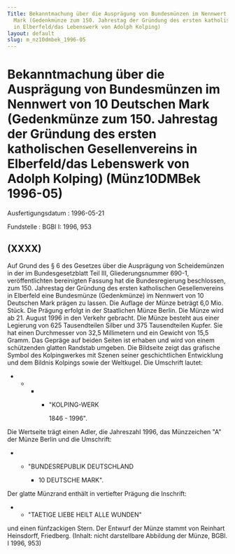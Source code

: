 ```yaml
---
Title: Bekanntmachung über die Ausprägung von Bundesmünzen im Nennwert von 10 Deutschen
  Mark (Gedenkmünze zum 150. Jahrestag der Gründung des ersten katholischen Gesellenvereins
  in Elberfeld/das Lebenswerk von Adolph Kolping)
layout: default
slug: m_nz10dmbek_1996-05
---
```


# Bekanntmachung über die Ausprägung von Bundesmünzen im Nennwert von 10 Deutschen Mark (Gedenkmünze zum 150. Jahrestag der Gründung des ersten katholischen Gesellenvereins in Elberfeld/das Lebenswerk von Adolph Kolping) (Münz10DMBek 1996-05)

Ausfertigungsdatum
:   1996-05-21

Fundstelle
:   BGBl I: 1996, 953



## (XXXX)

Auf Grund des § 6 des Gesetzes über die Ausprägung von Scheidemünzen
in der im Bundesgesetzblatt Teil III, Gliederungsnummer 690-1,
veröffentlichten bereinigten Fassung hat die Bundesregierung
beschlossen, zum 150. Jahrestag der Gründung des ersten katholischen
Gesellenvereins in Elberfeld eine Bundesmünze (Gedenkmünze) im
Nennwert von 10 Deutschen Mark prägen zu lassen. Die Auflage der Münze
beträgt 6,0 Mio. Stück. Die Prägung erfolgt in der Staatlichen Münze
Berlin.
Die Münze wird ab 21. August 1996 in den Verkehr gebracht.
Die Münze besteht aus einer Legierung von 625 Tausendteilen Silber und
375 Tausendteilen Kupfer. Sie hat einen Durchmesser von 32,5
Millimetern und ein Gewicht von 15,5 Gramm.
Das Gepräge auf beiden Seiten ist erhaben und wird von einem
schützenden glatten Randstab umgeben.
Die Bildseite zeigt das grafische Symbol des Kolpingwerkes mit Szenen
seiner geschichtlichen Entwicklung und dem Bildnis Kolpings sowie der
Weltkugel. Die Umschrift lautet:

*
    *
        *
            *   "KOLPING-WERK

                1846 - 1996".












Die Wertseite trägt einen Adler, die Jahreszahl 1996, das Münzzeichen
"A" der Münze Berlin und die Umschrift:

*
    *   "BUNDESREPUBLIK DEUTSCHLAND

        *   10 DEUTSCHE MARK".









Der glatte Münzrand enthält in vertiefter Prägung die Inschrift:

*
    *   "TAETIGE LIEBE HEILT ALLE WUNDEN"






und einen fünfzackigen Stern.
Der Entwurf der Münze stammt von Reinhart Heinsdorff, Friedberg.
(Inhalt: nicht darstellbare Abbildung der Münze, BGBl. I 1996, 953)

